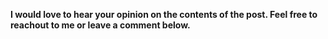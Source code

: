 **I would love to hear your opinion on the contents of the post. Feel free to reachout to me or leave a comment below.**

